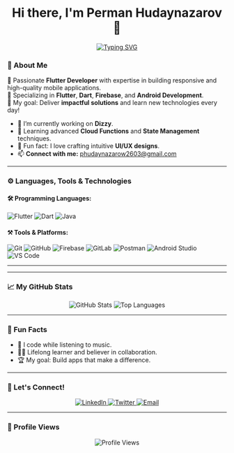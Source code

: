 <h1 align="center">Hi there, I'm Perman Hudaynazarov 👋</h1>

<p align="center">
  <a href="https://github.com/Petya2603">
    <img src="https://readme-typing-svg.demolab.com?font=Fira+Code&size=26&pause=1000&color=006400&center=true&vCenter=true&width=600&lines=✨+Welcome+to+My+GitHub+Profile!+✨;🚀+Flutter+Developer+%7C+Dart+%7C+Firebase;🔥+Building+Scalable+Mobile+Apps;🌟+Always+Learning+%7C+Always+Improving;💻+Open+Source+Contributor+%7C+Tech+Enthusiast" alt="Typing SVG" />
  </a>
</p>

### 🚀 About Me

🌟 Passionate **Flutter Developer** with expertise in building responsive and high-quality mobile applications.  
📱 Specializing in **Flutter**, **Dart**, **Firebase**, and **Android Development**.  
🎯 My goal: Deliver **impactful solutions** and learn new technologies every day!  

- 🔭 I’m currently working on **Dizzy**.
- 🌱 Learning advanced **Cloud Functions** and **State Management** techniques.
- 🎨 Fun fact: I love crafting intuitive **UI/UX designs**.
- 📫 **Connect with me:** phudaynazarow2603@gmail.com

---

### ⚙️ **Languages, Tools & Technologies**

#### 🛠️ Programming Languages:
<p align="left">
  <img src="https://img.shields.io/badge/Flutter-%2302569B.svg?style=for-the-badge&logo=flutter&logoColor=white" alt="Flutter" />
  <img src="https://img.shields.io/badge/Dart-%230175C2.svg?style=for-the-badge&logo=dart&logoColor=white" alt="Dart" />
  <img src="https://img.shields.io/badge/Java-%23ED8B00.svg?style=for-the-badge&logo=java&logoColor=white" alt="Java" />
</p>

#### ⚒️ Tools & Platforms:
<p align="left">
  <img src="https://img.shields.io/badge/Git-%23F05033.svg?style=for-the-badge&logo=git&logoColor=white" alt="Git" />
  <img src="https://img.shields.io/badge/GitHub-%23181717.svg?style=for-the-badge&logo=github&logoColor=white" alt="GitHub" />
  <img src="https://img.shields.io/badge/Firebase-%23FFCA28.svg?style=for-the-badge&logo=firebase&logoColor=black" alt="Firebase" />
  <img src="https://img.shields.io/badge/GitLab-%23FC6D26.svg?style=for-the-badge&logo=gitlab&logoColor=white" alt="GitLab" />
  <img src="https://img.shields.io/badge/Postman-%23FF6C37.svg?style=for-the-badge&logo=postman&logoColor=white" alt="Postman" />
  <img src="https://img.shields.io/badge/Android%20Studio-%233DDC84.svg?style=for-the-badge&logo=android-studio&logoColor=white" alt="Android Studio" />
  <img src="https://img.shields.io/badge/VS%20Code-%23007ACC.svg?style=for-the-badge&logo=visual-studio-code&logoColor=white" alt="VS Code" />
</p>

---
---

### 📈 My GitHub Stats
<div align="center">
  <img src="https://github-readme-stats.vercel.app/api?username=Petya2603&show_icons=true&theme=radical" alt="GitHub Stats" />
  <img src="https://github-readme-stats.vercel.app/api/top-langs/?username=Petya2603&layout=compact&theme=radical" alt="Top Languages" />
</div>


---

### 🎯 Fun Facts
- 🎵 I code while listening to music.  
- 🧑‍🎓 Lifelong learner and believer in collaboration.  
- 🏆 My goal: Build apps that make a difference.  

---

### 🤝 Let's Connect!
<p align="center">
  <a href="" target="_blank">
    <img src="https://img.shields.io/badge/LinkedIn-%230077B5.svg?style=for-the-badge&logo=linkedin&logoColor=white" alt="LinkedIn" />
  </a>
  <a href="" target="_blank">
    <img src="https://img.shields.io/badge/Twitter-%231DA1F2.svg?style=for-the-badge&logo=twitter&logoColor=white" alt="Twitter" />
  </a>
  <a href="phudaynazarow2603@gmail.com" target="_blank">
    <img src="https://img.shields.io/badge/Email-%23D14836.svg?style=for-the-badge&logo=gmail&logoColor=white" alt="Email" />
  </a>
</p>

---

### 🏅 Profile Views
<p align="center">
  <img src="https://komarev.com/ghpvc/?username=Petya2603&color=blue&style=for-the-badge" alt="Profile Views" />
</p>
